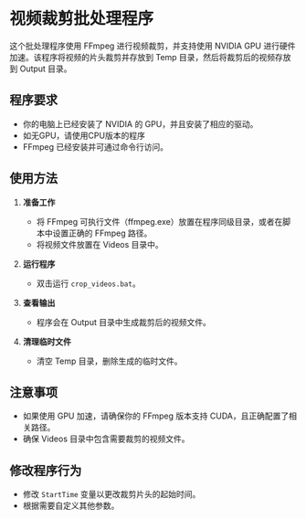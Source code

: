 # 视频裁剪批处理程序

这个批处理程序使用 FFmpeg 进行视频裁剪，并支持使用 NVIDIA GPU 进行硬件加速。该程序将视频的片头裁剪并存放到 Temp 目录，然后将裁剪后的视频存放到 Output 目录。

## 程序要求

- 你的电脑上已经安装了 NVIDIA 的 GPU，并且安装了相应的驱动。
- 如无GPU，请使用CPU版本的程序
- FFmpeg 已经安装并可通过命令行访问。

## 使用方法

1. **准备工作**

    - 将 FFmpeg 可执行文件（ffmpeg.exe）放置在程序同级目录，或者在脚本中设置正确的 FFmpeg 路径。
    - 将视频文件放置在 Videos 目录中。

2. **运行程序**

    - 双击运行 `crop_videos.bat`。

3. **查看输出**

    - 程序会在 Output 目录中生成裁剪后的视频文件。

4. **清理临时文件**

    - 清空 Temp 目录，删除生成的临时文件。

## 注意事项

- 如果使用 GPU 加速，请确保你的 FFmpeg 版本支持 CUDA，且正确配置了相关路径。
- 确保 Videos 目录中包含需要裁剪的视频文件。

## 修改程序行为

- 修改 `StartTime` 变量以更改裁剪片头的起始时间。
- 根据需要自定义其他参数。
